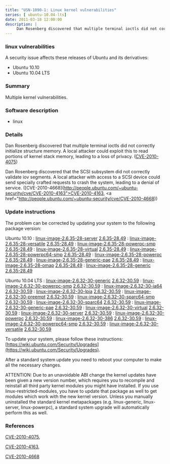 ```yaml
---
title: "USN-1090-1: Linux kernel vulnerabilities"
series: [ ubuntu-10.04-lts]
date: 2011-03-18 12:00:00
description: |
     Dan Rosenberg discovered that multiple terminal ioctls did not correctly initialize structure memory. A local attacker could exploit this to read portions of kernel stack memory, leading to a loss of privacy. ([CVE-2010-4075](http://people.ubuntu.com/~ubuntu-security/cve/CVE-2010-4075))
--- 
```

 
### linux vulnerabilities

A security issue affects these releases of Ubuntu and its derivatives:

* Ubuntu 10.10
* Ubuntu 10.04 LTS

### Summary

Multiple kernel vulnerabilities. 

### Software description

* linux 

### Details

 Dan Rosenberg discovered that multiple terminal ioctls did not correctly initialize structure memory. A local attacker could exploit this to read portions of kernel stack memory, leading to a loss of privacy. ([CVE-2010-4075](http://people.ubuntu.com/~ubuntu-security/cve/CVE-2010-4075))

Dan Rosenberg discovered that the SCSI subsystem did not correctly validate iov segments. A local attacker with access to a SCSI device could send specially crafted requests to crash the system, leading to a denial of service. ([CVE-2010-4668](http://people.ubuntu.com/~ubuntu-security/cve/CVE-2010-4163">CVE-2010-4163</a>, <a href="http://people.ubuntu.com/~ubuntu-security/cve/CVE-2010-4668)) 

### Update instructions

The problem can be corrected by updating your system to the following package version:

Ubuntu 10.10
 : [linux-image-2.6.35-28-server](https://launchpad.net/ubuntu/+source/linux) <span> [2.6.35-28.49](https://launchpad.net/ubuntu/+source/linux/2.6.35-28.49) </span> 
 : [linux-image-2.6.35-28-versatile](https://launchpad.net/ubuntu/+source/linux) <span> [2.6.35-28.49](https://launchpad.net/ubuntu/+source/linux/2.6.35-28.49) </span> 
 : [linux-image-2.6.35-28-powerpc-smp](https://launchpad.net/ubuntu/+source/linux) <span> [2.6.35-28.49](https://launchpad.net/ubuntu/+source/linux/2.6.35-28.49) </span> 
 : [linux-image-2.6.35-28-virtual](https://launchpad.net/ubuntu/+source/linux) <span> [2.6.35-28.49](https://launchpad.net/ubuntu/+source/linux/2.6.35-28.49) </span> 
 : [linux-image-2.6.35-28-powerpc64-smp](https://launchpad.net/ubuntu/+source/linux) <span> [2.6.35-28.49](https://launchpad.net/ubuntu/+source/linux/2.6.35-28.49) </span> 
 : [linux-image-2.6.35-28-powerpc](https://launchpad.net/ubuntu/+source/linux) <span> [2.6.35-28.49](https://launchpad.net/ubuntu/+source/linux/2.6.35-28.49) </span> 
 : [linux-image-2.6.35-28-generic-pae](https://launchpad.net/ubuntu/+source/linux) <span> [2.6.35-28.49](https://launchpad.net/ubuntu/+source/linux/2.6.35-28.49) </span> 
 : [linux-image-2.6.35-28-omap](https://launchpad.net/ubuntu/+source/linux) <span> [2.6.35-28.49](https://launchpad.net/ubuntu/+source/linux/2.6.35-28.49) </span> 
 : [linux-image-2.6.35-28-generic](https://launchpad.net/ubuntu/+source/linux) <span> [2.6.35-28.49](https://launchpad.net/ubuntu/+source/linux/2.6.35-28.49) </span> 

Ubuntu 10.04 LTS
 : [linux-image-2.6.32-30-generic](https://launchpad.net/ubuntu/+source/linux) <span> [2.6.32-30.59](https://launchpad.net/ubuntu/+source/linux/2.6.32-30.59) </span> 
 : [linux-image-2.6.32-30-powerpc-smp](https://launchpad.net/ubuntu/+source/linux) <span> [2.6.32-30.59](https://launchpad.net/ubuntu/+source/linux/2.6.32-30.59) </span> 
 : [linux-image-2.6.32-30-ia64](https://launchpad.net/ubuntu/+source/linux) <span> [2.6.32-30.59](https://launchpad.net/ubuntu/+source/linux/2.6.32-30.59) </span> 
 : [linux-image-2.6.32-30-lpia](https://launchpad.net/ubuntu/+source/linux) <span> [2.6.32-30.59](https://launchpad.net/ubuntu/+source/linux/2.6.32-30.59) </span> 
 : [linux-image-2.6.32-30-preempt](https://launchpad.net/ubuntu/+source/linux) <span> [2.6.32-30.59](https://launchpad.net/ubuntu/+source/linux/2.6.32-30.59) </span> 
 : [linux-image-2.6.32-30-sparc64-smp](https://launchpad.net/ubuntu/+source/linux) <span> [2.6.32-30.59](https://launchpad.net/ubuntu/+source/linux/2.6.32-30.59) </span> 
 : [linux-image-2.6.32-30-sparc64](https://launchpad.net/ubuntu/+source/linux) <span> [2.6.32-30.59](https://launchpad.net/ubuntu/+source/linux/2.6.32-30.59) </span> 
 : [linux-image-2.6.32-30-generic-pae](https://launchpad.net/ubuntu/+source/linux) <span> [2.6.32-30.59](https://launchpad.net/ubuntu/+source/linux/2.6.32-30.59) </span> 
 : [linux-image-2.6.32-30-virtual](https://launchpad.net/ubuntu/+source/linux) <span> [2.6.32-30.59](https://launchpad.net/ubuntu/+source/linux/2.6.32-30.59) </span> 
 : [linux-image-2.6.32-30-server](https://launchpad.net/ubuntu/+source/linux) <span> [2.6.32-30.59](https://launchpad.net/ubuntu/+source/linux/2.6.32-30.59) </span> 
 : [linux-image-2.6.32-30-powerpc](https://launchpad.net/ubuntu/+source/linux) <span> [2.6.32-30.59](https://launchpad.net/ubuntu/+source/linux/2.6.32-30.59) </span> 
 : [linux-image-2.6.32-30-386](https://launchpad.net/ubuntu/+source/linux) <span> [2.6.32-30.59](https://launchpad.net/ubuntu/+source/linux/2.6.32-30.59) </span> 
 : [linux-image-2.6.32-30-powerpc64-smp](https://launchpad.net/ubuntu/+source/linux) <span> [2.6.32-30.59](https://launchpad.net/ubuntu/+source/linux/2.6.32-30.59) </span> 
 : [linux-image-2.6.32-30-versatile](https://launchpad.net/ubuntu/+source/linux) <span> [2.6.32-30.59](https://launchpad.net/ubuntu/+source/linux/2.6.32-30.59) </span> 

To update your system, please follow these instructions: [https://wiki.ubuntu.com/Security/Upgrades](https://wiki.ubuntu.com/Security/Upgrades).

After a standard system update you need to reboot your computer to make all the necessary changes.

ATTENTION: Due to an unavoidable ABI change the kernel updates have been given a new version number, which requires you to recompile and reinstall all third party kernel modules you might have installed. If you use linux-restricted-modules, you have to update that package as well to get modules which work with the new kernel version. Unless you manually uninstalled the standard kernel metapackages (e.g. linux-generic, linux-server, linux-powerpc), a standard system upgrade will automatically perform this as well. 

### References

 [CVE-2010-4075](http://people.ubuntu.com/~ubuntu-security/cve/CVE-2010-4075), 

 [CVE-2010-4163](http://people.ubuntu.com/~ubuntu-security/cve/CVE-2010-4163), 

 [CVE-2010-4668](http://people.ubuntu.com/~ubuntu-security/cve/CVE-2010-4668)
 
